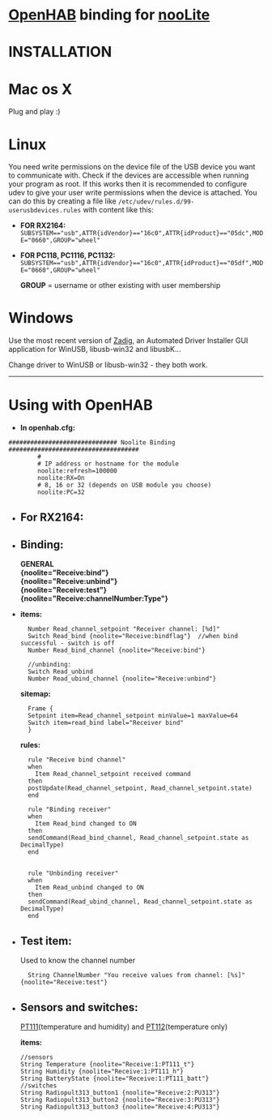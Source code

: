 # [OpenHAB](http://www.openhab.org/) binding for [nooLite](http://www.noo.com.by/sistema-noolite.html)


# INSTALLATION

# Mac os X

Plug and play :)

# Linux 

You need write permissions on the device file of the USB device you want to communicate with. Check if the devices are accessible when running your program as root. If this works then it is recommended to configure udev to give your user write permissions when the device is attached. You can do this by creating a file like `/etc/udev/rules.d/99-userusbdevices.rules` with content like this:

 

-  **FOR RX2164:** `SUBSYSTEM=="usb",ATTR{idVendor}=="16c0",ATTR{idProduct}=="05dc",MODE="0660",GROUP="wheel"`
    
- **FOR PC118, PC1116, PC1132:** `SUBSYSTEM=="usb",ATTR{idVendor}=="16c0",ATTR{idProduct}=="05df",MODE="0660",GROUP="wheel"`
  
	**GROUP** = username or other existing with user membership
  
# Windows 

Use the most recent version of [Zadig](http://zadig.akeo.ie), an Automated Driver Installer GUI application for WinUSB, libusb-win32 and libusbK...

Change driver to WinUSB or libusb-win32 - they both work.


----------


# Using with OpenHAB #

- **In openhab.cfg:** 
```
############################## Noolite Binding ####################################
    	#
    	# IP address or hostname for the module
    	noolite:refresh=100000
    	noolite:RX=On
		# 8, 16 or 32 (depends on USB module you choose)
    	noolite:PC=32
```

- ## For RX2164:

- ## Binding:

	**GENERAL**  
     **{noolite="Receive:bind"}**  
     **{noolite="Receive:unbind"}**  
     **{noolite="Receive:test"}**  
     **{noolite="Receive:channelNumber:Type"}**

- **items:**

		Number Read_channel_setpoint "Receiver channel: [%d]" 
		Switch Read_bind {noolite="Receive:bindflag"}  //when bind successful - switch is off
		Number Read_bind_channel {noolite="Receive:bind"}

		//unbinding:
		Switch Read_unbind
		Number Read_ubind_channel {noolite="Receive:unbind"}

	**sitemap:**

	    Frame {
		Setpoint item=Read_channel_setpoint minValue=1 maxValue=64
		Switch item=read_bind label="Receiver bind"
    	}

	**rules:**

		rule "Receive bind channel"
		when 
		  Item Read_channel_setpoint received command
		then 
		postUpdate(Read_channel_setpoint, Read_channel_setpoint.state)
		end

		rule "Binding receiver"
		when
		  Item Read_bind changed to ON
		then
		sendCommand(Read_bind_channel, Read_channel_setpoint.state as DecimalType)
		end

		
		rule "Unbinding receiver"
		when
		  Item Read_unbind changed to ON
		then
		sendCommand(Read_ubind_channel, Read_channel_setpoint.state as DecimalType)
		end
- ## Test item: ##

	Used to know the channel number

		String ChannelNumber "You receive values from channel: [%s]" {noolite="Receive:test"} 

- ## Sensors and switches: ##
	
	[PT111](http://www.noo.com.by/pt111.html)(temperature and humidity) and [PT112](http://www.noo.com.by/pt112.html)(temperature only) 

	**items:**
    ```
    //sensors
	String Temperature {noolite="Receive:1:PT111_t"}
	String Humidity {noolite="Receive:1:PT111_h"}
	String BatteryState {noolite="Receive:1:PT111_batt"}
    //switches
    String Radiopult313_button1 {noolite="Receive:2:PU313"}
    String Radiopult313_button2 {noolite="Receive:3:PU313"}
    String Radiopult313_button3 {noolite="Receive:4:PU313"}
	```
    
    
